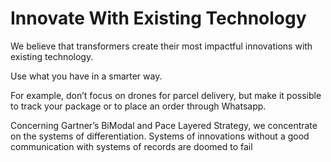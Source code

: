 # Innovate With Existing Technology

We believe that transformers create their most impactful innovations with existing technology. 

Use what you have in a smarter way. 

For example, don’t focus on drones for parcel delivery, but make it possible to track your package or to place an order through Whatsapp.

Concerning Gartner’s BiModal and Pace Layered Strategy, we concentrate on the systems of differentiation. Systems of innovations without a good communication with systems of records are doomed to fail